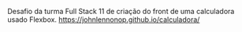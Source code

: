 Desafio da turma Full Stack 11 de criação do front de uma calculadora usado Flexbox.
https://johnlennonop.github.io/calculadora/

